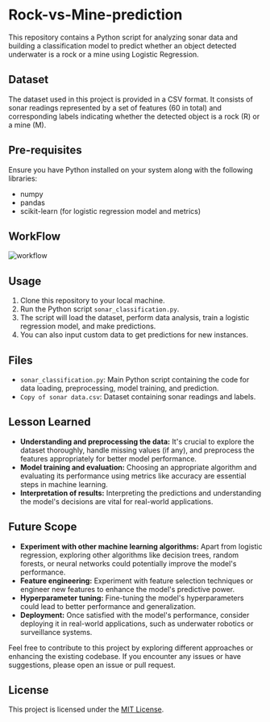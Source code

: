 # Rock-vs-Mine-prediction

This repository contains a Python script for analyzing sonar data and building a classification model to predict whether an object detected underwater is a rock or a mine using Logistic Regression.

## Dataset
The dataset used in this project is provided in a CSV format. It consists of sonar readings represented by a set of features (60 in total) and corresponding labels indicating whether the detected object is a rock (R) or a mine (M).

## Pre-requisites
Ensure you have Python installed on your system along with the following libraries:
- numpy
- pandas
- scikit-learn (for logistic regression model and metrics)

## WorkFlow
![workflow](https://github.com/BhaskarKulshrestha/Rock-vs-Mine-prediction/assets/95305804/31dc29cd-c003-4773-aefa-b7e666004343)
## Usage
1. Clone this repository to your local machine.
2. Run the Python script `sonar_classification.py`.
3. The script will load the dataset, perform data analysis, train a logistic regression model, and make predictions.
4. You can also input custom data to get predictions for new instances.

## Files
- `sonar_classification.py`: Main Python script containing the code for data loading, preprocessing, model training, and prediction.
- `Copy of sonar data.csv`: Dataset containing sonar readings and labels.

## Lesson Learned
- **Understanding and preprocessing the data:** It's crucial to explore the dataset thoroughly, handle missing values (if any), and preprocess the features appropriately for better model performance.
- **Model training and evaluation:** Choosing an appropriate algorithm and evaluating its performance using metrics like accuracy are essential steps in machine learning.
- **Interpretation of results:** Interpreting the predictions and understanding the model's decisions are vital for real-world applications.

## Future Scope
- **Experiment with other machine learning algorithms:** Apart from logistic regression, exploring other algorithms like decision trees, random forests, or neural networks could potentially improve the model's performance.
- **Feature engineering:** Experiment with feature selection techniques or engineer new features to enhance the model's predictive power.
- **Hyperparameter tuning:** Fine-tuning the model's hyperparameters could lead to better performance and generalization.
- **Deployment:** Once satisfied with the model's performance, consider deploying it in real-world applications, such as underwater robotics or surveillance systems.

Feel free to contribute to this project by exploring different approaches or enhancing the existing codebase. If you encounter any issues or have suggestions, please open an issue or pull request.

## License
This project is licensed under the [MIT License](LICENSE).


